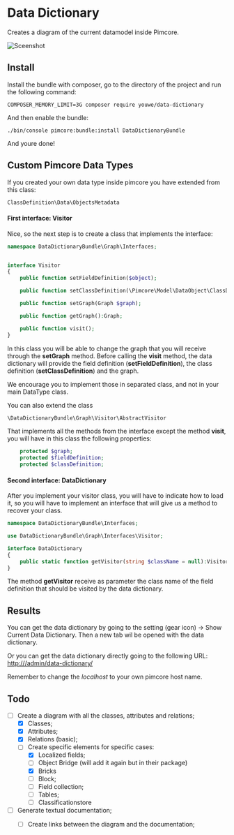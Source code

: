 Data Dictionary
======
Creates a diagram of the current datamodel inside Pimcore.

![Sceenshot](https://image.ibb.co/mRmAgL/Screenshot-2018-10-17-at-23-46-00.png)

## Install

Install the bundle with composer, go to the directory of the project and run the following command:

```
COMPOSER_MEMORY_LIMIT=3G composer require youwe/data-dictionary
```

And then enable the bundle:

```
./bin/console pimcore:bundle:install DataDictionaryBundle
```

And youre done!

## Custom Pimcore Data Types

If you created your own data type inside pimcore you have extended from this class:

```php
ClassDefinition\Data\ObjectsMetadata
```

#### First interface: Visitor

Nice, so the next step is to create a class that implements the interface:

```php
namespace DataDictionaryBundle\Graph\Interfaces;


interface Visitor
{
    public function setFieldDefinition($object);

    public function setClassDefinition(\Pimcore\Model\DataObject\ClassDefinition $object);

    public function setGraph(Graph $graph);

    public function getGraph():Graph;

    public function visit();
}

```

In this class you will be able to change the graph that you will receive through the **setGraph** method. Before calling the **visit** method, the data dictionary will provide the field definition (**setFieldDefinition**), the class definition (**setClassDefinition**) and the graph. 

We encourage you to implement those in separated class, and not in your main DataType class. 

You can also extend the class
```php
\DataDictionaryBundle\Graph\Visitor\AbstractVisitor
```
That implements all the methods from the interface except the method **visit**, you will have in this class the following properties:
```php
    protected $graph;
    protected $fieldDefinition;
    protected $classDefinition;
```

#### Second interface: DataDictionary

After you implement your visitor class, you will have to indicate how to load it, so you will have to implement an interface that will give us a method to recover your class.

```php
namespace DataDictionaryBundle\Interfaces;

use DataDictionaryBundle\Graph\Interfaces\Visitor;

interface DataDictionary
{
    public static function getVisitor(string $className = null):Visitor;
}
```

The method **getVisitor** receive as parameter the class name of the field definition that should be visited by the data dictionary.

## Results

You can get the data dictionary by going to the setting (gear icon) -> Show Current Data Dictionary. Then a new tab wil be opened with the data dictionary.

Or you can get the data dictionary directly going to the following URL: 
[http://<localhost>/admin/data-dictionary/](http://<localhost>/admin/data-dictionary)

Remember to change the *localhost* to your own pimcore host name.


## Todo
- [ ] Create a diagram with all the classes, attributes and relations;
    - [x] Classes;
    - [x] Attributes;
    - [x] Relations (basic);  
    - [ ] Create specific elements for specific cases:
        - [x] Localized fields;
        - [ ] Object Bridge (will add it again but in their package)
        - [x] Bricks
        - [ ] Block;
        - [ ] Field collection;
        - [ ] Tables;
        - [ ] Classificationstore
- [ ] Generate textual documentation;
    - [ ] Create links between the diagram and the documentation;

